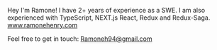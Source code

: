 Hey I'm Ramone! I have 2+ years of experience as a SWE. I am also experienced with TypeScript, NEXT.js React, Redux and Redux-Saga.  
www.ramonehenry.com

Feel free to get in touch:
Ramoneh94@gmail.com
